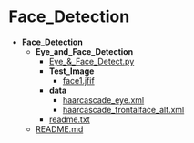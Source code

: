 # Face_Detection

- __Face_Detection__
   - __Eye\_and\_Face\_Detection__
     - [Eye\_&\_Face\_Detect.py](Eye_and_Face_Detection/Eye_%26_Face_Detect.py)
     - __Test\_Image__
       - [face1.jfif](Eye_and_Face_Detection/Test_Image/face1.jfif)
     - __data__
       - [haarcascade\_eye.xml](Eye_and_Face_Detection/data/haarcascade_eye.xml)
       - [haarcascade\_frontalface\_alt.xml](Eye_and_Face_Detection/data/haarcascade_frontalface_alt.xml)
     - [readme.txt](Eye_and_Face_Detection/readme.txt)
   - [README.md](README.md)
  
